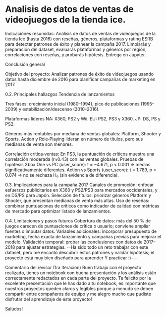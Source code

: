 # Analisis de datos de ventas de videojuegos de la tienda ice.

Indicaciónes resumidas: Análisis de datos de ventas de videojuegos de la tienda Ice (hasta 2016) con reseñas, géneros, plataformas y rating ESRB para detectar patrones de éxito y planear la campaña 2017. Limpiarás y preparación del dataset, evaluarás plataformas y géneros por región, correlaciones con reseñas, y probarás hipótesis. Entrega en Jupyter.


Conclusión general

Objetivo del proyecto:
Analizar patrones de éxito de videojuegos usando datos hasta diciembre de 2016 para planificar campañas de marketing en 2017.

0.2. Principales hallazgos
Tendencia de lanzamientos

Tres fases: crecimiento inicial (1980–1994), pico de publicaciones (1995–2009) y estabilización/descenso (2010–2016).

Plataformas líderes
NA: X360, PS2 y Wii.
EU: PS2, PS3 y X360.
JP: DS, PS y PS2.

Géneros más rentables por mediana de ventas globales:
Platform, Shooter y Sports.
Action y Role‑Playing lideran en número de títulos, pero sus medianas de venta son menores.

Correlación crítica‑ventas:
En PS3, la puntuación de críticos muestra una correlación moderada (r≈0.43) con las ventas globales.
Pruebas de hipótesis
Xbox One vs PC (user_score): t = −4.671, p < 0.001 ⇒ medias significativamente diferentes.
Action vs Sports (user_score): t = 1.789, p = 0.074 ⇒ no se rechaza H₀ (sin evidencia de diferencia).


0.3. Implicaciones para la campaña 2017
Canales de promoción: enfocar esfuerzos publicitarios en X360 y PS2/PS3 para mercados occidentales, y en DS/PS para Japón.
Selección de títulos: priorizar géneros Platform y Shooter, que presentan medianas de venta más altas.
Uso de reseñas: combinar puntuaciones de críticos como indicador de calidad con métricas de mercado para optimizar listado de lanzamientos.

0.4. Limitaciones y pasos futuros
Cobertura de datos: más del 50 % de juegos carecen de puntuaciones de crítica o usuario; conviene ampliar fuentes o imputar datos.
Variables adicionales: incorporar presupuesto de marketing, fecha exacta de lanzamiento y campañas previas para mejorar el modelo.
Validación temporal: probar las conclusiones con datos de 2017–2018 para ajustar estrategias.
--Ha sido todo un reto trabajar con este dataset, pero me encantó descubrir estos patrones y validar hipótesis; el proyecto está muy bien diseñado para aprender Y practicar :)---

Comentario del revisor (1ra Iteracion)
Buen trabajo con el proyecto realizado, tienes un notebook con buena presentación y los análisis están correctamente redactados en cada parte del proyecto. Te felicito por la excelente presentación que le has dado a tu notebook, es importante que nuestros proyectos queden claros y legibles porque a menudo se deben compartir entre compañeros de equipo y me alegro mucho que pudiste disfrutar del aprendizaje de este proyecto!

Saludos!

